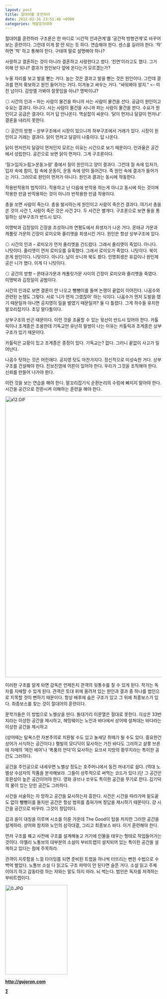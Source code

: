 ```yaml
---
layout: post
title: 절대어를 훈련하라
date: 2012-02-16 23:51:48 +0900
categories: 깨달음의대화
---
```

  
절대어를 훈련하라 구조론은 한 마디로 ‘시간적 인과관계’를 ‘공간적 방향관계’로 바꾸어 보는 훈련이다. 그런데 이게 잘 안 되는 듯 하다. 연습해야 한다. 센스를 길러야 한다. ‘착’ 하면 ‘척’ 하고 통해야 한다. 구태여 말로 설명해야 하나? 

사랑하고 결혼하는 것이 아니라 결혼하고 사랑한다고 썼다. ‘친연’이라고도 했다. 그거 이해 안 되나? 결과가 원인보다 앞에 온다는거 모르겠는가? 

누울 자리를 보고 발을 뻗는 거다. 눕는 것은 결과고 발을 뻗는 것은 원인이다. 그런데 결과를 먼저 확보하고 원인 들어가는 거다. 이겨놓고 싸우는 거다. “싸워봐야 알지.” <- 미친 넘이다. 감방엘 가봐야 잘못임을 아냐? 명박이냐? 

◎ 시간의 인과 – 파는 사람이 물건을 파니까 사는 사람이 물건을 산다. 공급이 원인이고 수요는 결과다. 아니다. 사는 사람이 물건을 사니까 파는 사람이 물건을 판다. 수요가 원인이고 공급은 결과다. 이거 답 안나온다. 멱살잡이 싸운다. ‘닭이 먼저냐 달걀이 먼저냐’ 결론을 내리지 못한다. 

◎ 공간의 방향 – 상부구조에서 시장이 있으니까 하부구조에서 거래가 있다. 시장이 원인이고 거래는 결과다. 닭이 먼저고 달걀이 나중이다. 답 나온다. 

닭이 먼저인지 달걀이 먼저인지 모르는 이유는 시간으로 보기 때문이다. 인과율은 공간에서 성립한다. 공간으로 보면 닭이 먼저다. 그게 구조론이다. 

‘질≫입자≫힘≫운동≫량’ 중에서 질이 원인이고 양이 결과다. 그런데 질 속에 입자가, 입자 속에 힘이, 힘 속에 운동이, 운동 속에 양이 들어간다. 즉 원인 속에 결과가 들어가는 거다. 그러므로 원인이 먼저가 아니다. 원인과 결과는 동시에 작동한다. 

작용반작용의 법칙이다. 작용하고 난 다음에 반작용 하는게 아니고 동시에 하는 것이며 작용한 만큼 반작용하는 것이 아니라 반작용한 만큼 작용이다. 

총을 쏘면 사람이 죽는다. 총을 발사하는게 원인이고 사람이 죽은건 결과다. 여기서 총을 쏜 것이 사건 1, 사람이 죽은 것은 사건 2다. 두 사건은 별개다. 구조론으로 보면 둘을 통일하는 상부구조가 반드시 있다. 

이명박과 김정일이 긴장을 조성하니까 연평도에서 희생자가 나온 거다. 몬태규 가문과 캐풀릿 가문의 긴장이 로미오와 줄리엣을 희생시킨 거다. 원인은 항상 상부구조에 있다. 

◎ 시간의 인과 – 로미오가 먼저 줄리엣을 건드렸다. 그래서 줄리엣이 죽었다. 아니다. 니탓이다. 줄리엣이 먼저 로미오를 유혹했다. 그래서 로미오가 죽었다. 니탓이다. 북이 쏜게 원인이다. 니탓이다. 아니다. 남이 쏘니까 북도 쐈다. 인명희생은 유감이나 원인제공은 니가 했다. 이게 다 니탓이다. 

◎ 공간의 방향 – 몬태규가문과 캐풀릿가문 사이의 긴장이 로미오와 줄리엣을 죽였다. 이명박과 김정일이 공범이다. 

시간의 인과로 보면 결론이 안 나오고 뺑뺑이를 돌며 논쟁이 끝없이 이어진다. 나꼼수와 관련된 논쟁도 그렇다. 서로 ‘니가 먼저 그랬잖아’ 하는 식이다. 나꼼수가 먼저 도발을 했기 때문일까 아니면 공지영이 일을 벌였기 때문일까? 둘 다 틀렸다. 그게 하수들 유치한 말꼬리잡기다. 초딩 말다툼이다. 

상부구조의 빈곤 때문이다. 이런 것을 조율할 수 있는 윗선이 반드시 있어야 한다. 카톨릭이나 조계종은 조용한데 기독교만 유난히 말썽이 나는 이유는 카톨릭과 조계종은 상부구조가 있기 때문이다. 

카톨릭은 교황이 있고 조계종은 종정이 있다. 기독교는? 없다. 그러니 끝없이 사고가 일어난다. 

나꼼수 탓하는 것은 어린애다. 공지영 탓도 마찬가지다. 정신적으로 미성숙한 거다. 상부구조를 건설해야 한다. 진보진영에 어른이 있어야 한다. 우리가 그것을 조직해야 한다. 신뢰를 만들어 나가야 한다. 

이런 것을 보는 연습을 해야 한다. 말꼬리잡기식 순환논리의 수렁에 빠지지 말아야 한다. 시간을 공간으로 전환시켜 이해하는 훈련을 해야 한다. 



 <img alt="a12.GIF" src="assets/attach/images/198/437/239/a12.GIF" width="549" height="901" />



이러한 구조를 알게 되면 감독은 언제든지 관객의 뒷통수를 칠 수 있게 된다. 작가는 독자를 지배할 수 있게 된다. 관객은 토대 위에 올려져 있는 원인과 결과 중 하나를 범인으로 지목할 것이 뻔하기 때문이다. 항상 배후에 숨은 구조가 있고 그 위에 최종보스가 있다. 최종보스를 찾는 것이 절대어의 훈련이다. 

문학가들은 이 방법으로 노벨상을 딴다. 돌대가리 이문열은 절대로 못한다. 이상은 33번지라는 이상한 공간을 제시하고, 헤밍웨이는 노인과 바다에서 상어떼 설쳐대는 바다라는 이상한 공간을 제시하고 

(상어떼는 탐욕스런 자본주의로 치환될 수도 있고 놀새당 쥐떼가 될 수도 있다. 중요한건 상어가 서식하는 공간이다.) 멜빌의 모디딕이 묘사하는 거친 바다도 그러하고 샬롯 브론테 자매의 ‘제인 에어’나 ‘폭풍의 언덕’이 묘사하는 요크셔 지방의 황무지라는 특이한 공간도 그러하다. 

공간을 주인공으로 내세우면 노벨상 정도는 호주머니에서 동전 꺼내기로 쉽다. (역대 노벨상 수상자의 작품을 분석해보라. 그들이 상투적으로 써먹는 코드가 있다.)단 그 공간은 호환성이 높은 공간이어야 한다. 영화 큐브나 쏘우도 특이한 공간을 무기로 한다. 김기덕의 물이 있는 닫힌 공간도 그러하다. 



사건을 서술하는 자 망하고 공간을 묘사하는자 흥한다. 사건은 시간을 따라가며 밑도끝도 없이 뺑뺑이를 돌지만 공간은 항상 범위를 좁혀가며 정답을 제시하기 때문이다. 걍 시간을 공간으로 바꾸라. 그것이 정답이다. 



갑과 을이 대칭을 이루며 시소를 이룬 가운데 The Good이 탑을 차지한 그러한 공간을 설계하라. 상어와 참치와 노인의 삼각대결, 그리고 최종보스 바다. 이거 훈련해야 한다. 



먼저 구조를 꿰고 사전에 구조를 설계해놓고 거기에 인물을 태우는 형태로 작업들어가는 것이다. 아멜리 노통브의 대부분의 소설이 부비트랩이 설치되어 있는 특이한 공간을 설계하고 있다는 점에 주목하라. 



관객이 지루함을 느낄 타이밍쯤 되면 준비된 트랩을 하나씩 터뜨리는 뻔한 수법으로 수백억 벌었다. 노통브 소설 다 읽고도 구조 파악이 안 된다면 슬픈 거다. 소설 읽고 주제 이야기 하고 감동타령 하는 자와는 말도 하지 마라. 뇌 썩는다. 범인은 독자를 저격하는 부비트랩이다.















<a href="?mid=book_minus&act=dispBoardWrite" target="_self"><img alt="0.JPG" src="assets/attach/images/198/668/222/0.JPG" width="200" height="287" /> </a>


  






**http://gujoron.com**  


**∑**
